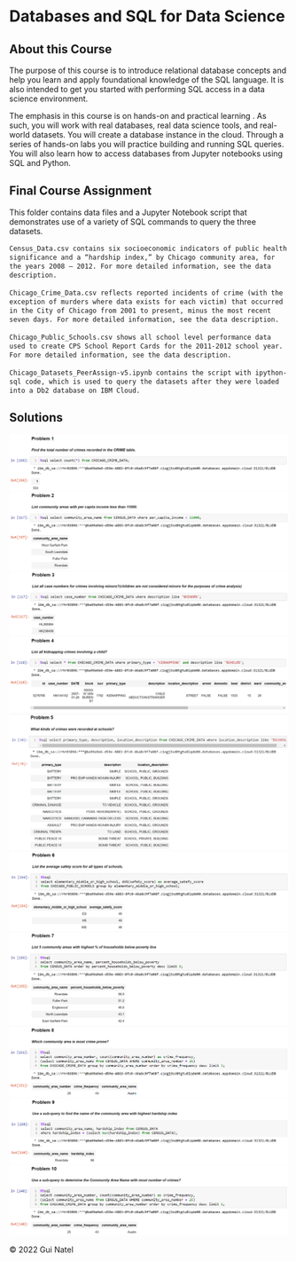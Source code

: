 
# Databases and SQL for Data Science

## About this Course

The purpose of this course is to introduce relational database concepts and help you learn and apply foundational knowledge of the SQL language. It is also intended to get you started with performing SQL access in a data science environment.

The emphasis in this course is on hands-on and practical learning . As such, you will work with real databases, real data science tools, and real-world datasets. You will create a database instance in the cloud. Through a series of hands-on labs you will practice building and running SQL queries. You will also learn how to access databases from Jupyter notebooks using SQL and Python.

## Final Course Assignment

This folder contains data files and a Jupyter Notebook script that demonstrates use of a variety of SQL commands to query the three datasets.

    Census_Data.csv contains six socioeconomic indicators of public health significance and a “hardship index,” by Chicago community area, for the years 2008 – 2012. For more detailed information, see the data description.

    Chicago_Crime_Data.csv reflects reported incidents of crime (with the exception of murders where data exists for each victim) that occurred in the City of Chicago from 2001 to present, minus the most recent seven days. For more detailed information, see the data description.

    Chicago_Public_Schools.csv shows all school level performance data used to create CPS School Report Cards for the 2011-2012 school year. For more detailed information, see the data description.

    Chicago_Datasets_PeerAssign-v5.ipynb contains the script with ipython-sql code, which is used to query the datasets after they were loaded into a Db2 database on IBM Cloud.

## Solutions

![](https://raw.githubusercontent.com/guinatel/IBM-Data-Analyst-Professional/main/Databases%20and%20SQL%20for%20Data%20Science%20with%20Python/IMG/Question%201.png)
![](https://raw.githubusercontent.com/guinatel/IBM-Data-Analyst-Professional/main/Databases%20and%20SQL%20for%20Data%20Science%20with%20Python/IMG/Question%202.png)
![](https://raw.githubusercontent.com/guinatel/IBM-Data-Analyst-Professional/main/Databases%20and%20SQL%20for%20Data%20Science%20with%20Python/IMG/Question%203.png)
![](https://raw.githubusercontent.com/guinatel/IBM-Data-Analyst-Professional/main/Databases%20and%20SQL%20for%20Data%20Science%20with%20Python/IMG/Question%204.png)
![](https://raw.githubusercontent.com/guinatel/IBM-Data-Analyst-Professional/main/Databases%20and%20SQL%20for%20Data%20Science%20with%20Python/IMG/Question%205.png)
![](https://raw.githubusercontent.com/guinatel/IBM-Data-Analyst-Professional/main/Databases%20and%20SQL%20for%20Data%20Science%20with%20Python/IMG/Question%206.png)
![](https://raw.githubusercontent.com/guinatel/IBM-Data-Analyst-Professional/main/Databases%20and%20SQL%20for%20Data%20Science%20with%20Python/IMG/Question%207.png)
![](https://raw.githubusercontent.com/guinatel/IBM-Data-Analyst-Professional/main/Databases%20and%20SQL%20for%20Data%20Science%20with%20Python/IMG/Question%208.png)
![](https://raw.githubusercontent.com/guinatel/IBM-Data-Analyst-Professional/main/Databases%20and%20SQL%20for%20Data%20Science%20with%20Python/IMG/Question%209.png)
![](https://raw.githubusercontent.com/guinatel/IBM-Data-Analyst-Professional/main/Databases%20and%20SQL%20for%20Data%20Science%20with%20Python/IMG/Question%2010.png)

© 2022 Gui Natel



